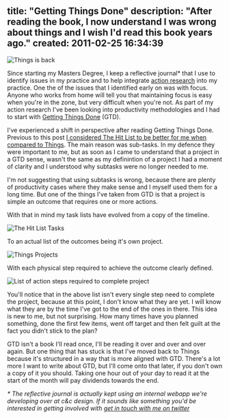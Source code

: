 title: "Getting Things Done"
description: "After reading the book, I now understand I was wrong about things and I wish I'd read this book years ago."
created: 2011-02-25 16:34:39
---

![Things is back](/media/2011/02/25/blogimage/Things_is_back.850x600.jpg)

Since starting my Masters Degree, I keep a reflective journal* that I use to identify issues in my practice and to help integrate [action research][ar] into my practice. One the of the issues that I identified early on was with focus. Anyone who works from home will tell you that maintaining focus is easy when you're in the zone, but very difficult when you're not.  As part of my action research I've been looking into productivity methodologies and I had to start with [Getting Things Done][gtd] (GTD). 

I've experienced a shift in perspective after reading Getting Things Done. Previous to this post [I considered The Hit List to be better for me when compared to Things][thlvsthings]. The main reason was sub-tasks. In my defence they were important to me, but as soon as I came to understand that a project in a GTD sense, wasn't the same as  my definintion of  a project I had a moment of clarity and I understood why subtasks were no longer needed to me.

I'm not suggesting that using subtasks is wrong, because there are plenty of productivity cases where they make sense and I myself used them for a long time. But one of the things I've taken from GTD is that a project is simple an outcome that requires one or more actions. 

With that in mind my task lists have evolved from a copy of  the timeline.

![The Hit List Tasks](/media/2011/02/25/blogimage/The_Hit_List_Tasks.850x600.jpg)

To an actual list of the outcomes being it's own project.

![Things Projects](/media/2011/02/25/blogimage/Things_Projects.850x600.jpg)

With each physical step required to achieve the outcome clearly defined.

![List of action steps required to complete project](/media/2011/02/25/blogimage/List_of_action_steps_required_to_complete_project.850x600.jpg)

You'll notice that in the above list isn't every single step need to complete the project, because at this point, I don't know what they are yet. I will know what they are by the time I've got to the end of the ones in there.  This idea is new to me, but not surprising. How many times have you planned something, done the first few items, went off target and then felt guilt at the fact you didn't stick to the plan?

GTD isn't a book I'll read once, I'll be reading it over and over and over again. But one thing that has stuck is that I've moved back to Things because it's structured in a way that is more aligned with GTD. There's a lot more I want to write about GTD, but I'll come onto that later, if you don't own a copy of it you should. Taking one hour out of your day to read it at the start of the month will pay dividends towards the end. 


_* The reflective journal is
 actually kept using an internal webapp we're developing over at c&c design. If it sounds like something you'd be interested in getting involved  with [get in touch with me on twitter][me]_

[thlvsthings]: /blog/things-it-was-a-rebound-im-getting-back-together-with-the-hit-list
[ar]: http://www.actionresearch.net/
[me]: http://twitter.com/jamiecurle
[gtd]: http://www.amazon.co.uk/Getting-Things-Done-Stress-free-Productivity/dp/0749922648/ref=tmm_pap_title_0